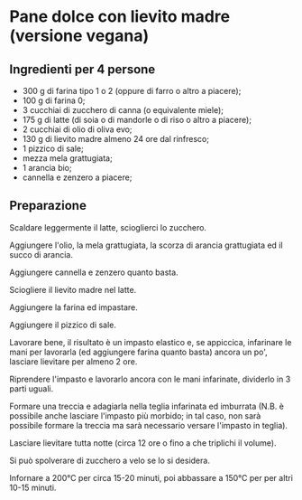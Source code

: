 # Pane dolce con lievito madre (versione vegana)

## Ingredienti per 4 persone

- 300 g di farina tipo 1 o 2 (oppure di farro o altro a piacere);
- 100 g di farina 0;
- 3 cucchiai di zucchero di canna (o equivalente miele);
- 175 g di latte (di soia o di mandorle o di riso o altro a piacere);
- 2 cucchiai di olio di oliva evo;
- 130 g di lievito madre almeno 24 ore dal rinfresco;
- 1 pizzico di sale;
- mezza mela grattugiata;
- 1 arancia bio;
- cannella e zenzero a piacere;

## Preparazione

Scaldare leggermente il latte, scioglierci lo zucchero.

Aggiungere l'olio, la mela grattugiata, la scorza di arancia grattugiata ed il succo di arancia.

Aggiungere cannella e zenzero quanto basta.

Sciogliere il lievito madre nel latte.

Aggiungere la farina ed impastare.

Aggiungere il pizzico di sale.

Lavorare bene, il risultato è un impasto elastico e, se appiccica, infarinare le mani per lavorarla (ed
aggiungere farina quanto basta) ancora un po', lasciare lievitare per almeno 2 ore.

Riprendere l'impasto e lavorarlo ancora con le mani infarinate, dividerlo in 3 parti uguali.

Formare una treccia e adagiarla nella teglia infarinata ed imburrata (N.B. è possibile anche lasciare
l'impasto più morbido; in tal caso, non sarà possibile formare la treccia ma sarà necessario versare
l'impasto in teglia).

Lasciare lievitare tutta notte (circa 12 ore o fino a che triplichi il volume).

Si può spolverare di zucchero a velo se lo si desidera.

Infornare a 200°C per circa 15-20 minuti, poi abbassare a 150°C per per altri 10-15 minuti.
